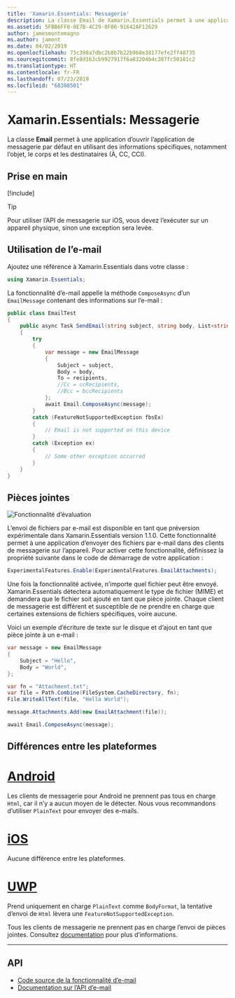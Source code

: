 ```yaml
---
title: 'Xamarin.Essentials: Messagerie'
description: La classe Email de Xamarin.Essentials permet à une application d’ouvrir l’application de messagerie par défaut en utilisant des informations spécifiques, notamment l’objet, le corps et les destinataires (À, CC, CCI).
ms.assetid: 5FBB6FF0-0E7B-4C29-8F06-91642AF12629
author: jamesmontemagno
ms.author: jamont
ms.date: 04/02/2019
ms.openlocfilehash: 73c398a7dbc2b8b7b22b9b8e38177efe2ff48735
ms.sourcegitcommit: 8fe8d163cb9927917f6a83204b4c387fc50181c2
ms.translationtype: HT
ms.contentlocale: fr-FR
ms.lasthandoff: 07/23/2019
ms.locfileid: "68388501"
---
```

# <a name="xamarinessentials-email"></a>Xamarin.Essentials: Messagerie

La classe **Email** permet à une application d’ouvrir l’application de messagerie par défaut en utilisant des informations spécifiques, notamment l’objet, le corps et les destinataires (À, CC, CCI).

## <a name="get-started"></a>Prise en main

[!include[](~/essentials/includes/get-started.md)]

> [!TIP]
> Pour utiliser l’API de messagerie sur iOS, vous devez l’exécuter sur un appareil physique, sinon une exception sera levée.

## <a name="using-email"></a>Utilisation de l’e-mail

Ajoutez une référence à Xamarin.Essentials dans votre classe :

```csharp
using Xamarin.Essentials;
```

La fonctionnalité d’e-mail appelle la méthode `ComposeAsync` d’un `EmailMessage` contenant des informations sur l’e-mail :

```csharp
public class EmailTest
{
    public async Task SendEmail(string subject, string body, List<string> recipients)
    {
        try
        {
            var message = new EmailMessage
            {
                Subject = subject,
                Body = body,
                To = recipients,
                //Cc = ccRecipients,
                //Bcc = bccRecipients
            };
            await Email.ComposeAsync(message);
        }
        catch (FeatureNotSupportedException fbsEx)
        {
            // Email is not supported on this device
        }
        catch (Exception ex)
        {
            // Some other exception occurred
        }
    }
}
```


## <a name="file-attachments"></a>Pièces jointes

![Fonctionnalité d’évaluation](~/media/shared/preview.png)

L’envoi de fichiers par e-mail est disponible en tant que préversion expérimentale dans Xamarin.Essentials version 1.1.0. Cette fonctionnalité permet à une application d’envoyer des fichiers par e-mail dans des clients de messagerie sur l’appareil. Pour activer cette fonctionnalité, définissez la propriété suivante dans le code de démarrage de votre application :

```csharp
ExperimentalFeatures.Enable(ExperimentalFeatures.EmailAttachments);
```

Une fois la fonctionnalité activée, n’importe quel fichier peut être envoyé. Xamarin.Essentials détectera automatiquement le type de fichier (MIME) et demandera que le fichier soit ajouté en tant que pièce jointe. Chaque client de messagerie est différent et susceptible de ne prendre en charge que certaines extensions de fichiers spécifiques, voire aucune.

Voici un exemple d’écriture de texte sur le disque et d’ajout en tant que pièce jointe à un e-mail :

```csharp
var message = new EmailMessage
{
    Subject = "Hello",
    Body = "World",
};

var fn = "Attachment.txt";
var file = Path.Combine(FileSystem.CacheDirectory, fn);
File.WriteAllText(file, "Hello World");

message.Attachments.Add(new EmailAttachment(file));

await Email.ComposeAsync(message);
```

## <a name="platform-differences"></a>Différences entre les plateformes

# <a name="androidtabandroid"></a>[Android](#tab/android)

Les clients de messagerie pour Android ne prennent pas tous en charge `Html`, car il n’y a aucun moyen de le détecter. Nous vous recommandons d’utiliser `PlainText` pour envoyer des e-mails.

# <a name="iostabios"></a>[iOS](#tab/ios)

Aucune différence entre les plateformes.

# <a name="uwptabuwp"></a>[UWP](#tab/uwp)

Prend uniquement en charge `PlainText` comme `BodyFormat`, la tentative d’envoi de `Html` lèvera une `FeatureNotSupportedException`.

Tous les clients de messagerie ne prennent pas en charge l’envoi de pièces jointes. Consultez [documentation](https://docs.microsoft.com/windows/uwp/contacts-and-calendar/sending-email) pour plus d’informations.

-----

## <a name="api"></a>API

- [Code source de la fonctionnalité d’e-mail](https://github.com/xamarin/Essentials/tree/master/Xamarin.Essentials/Email)
- [Documentation sur l’API d’e-mail](xref:Xamarin.Essentials.Email)
